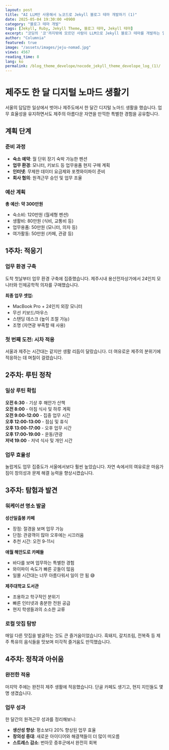 ```yaml
---
layout: post
title: "AI LLM만 사용해서 노코드로 Jekyll 블로그 테마 개발하기 (1)"
date: 2025-05-04 19:30:00 +0900
category: "블로그 테마 개발"
tags: [Jekyll, Ruby, Jekyll Theme, 블로그 테마, Jekyll 테마]
excerpt: "코딩의 '코'까지밖에 모르던 사람이 LLM으로 Jekyll 블로그 테마를 개발하는 일지."
author: "Columnia"
featured: true
image: "/assets/images/jeju-nomad.jpg"
views: 4567
reading_time: 8
lang: ko
permalink: /blog_theme_develope/nocode_jekyll_theme_develope_log_(1)/
---
```


# 제주도 한 달 디지털 노마드 생활기

서울의 답답한 일상에서 벗어나 제주도에서 한 달간 디지털 노마드 생활을 했습니다. 업무 효율성을 유지하면서도 제주의 아름다운 자연을 만끽한 특별한 경험을 공유합니다.

## 계획 단계

### 준비 과정
- **숙소 예약**: 월 단위 장기 숙박 가능한 펜션
- **업무 환경**: 모니터, 키보드 등 업무용품 현지 구매 계획
- **인터넷**: 무제한 데이터 요금제와 포켓와이파이 준비
- **회사 협의**: 원격근무 승인 및 업무 조율

### 예산 계획
**총 예산: 약 300만원**
- 숙소비: 120만원 (월세형 펜션)
- 생활비: 80만원 (식비, 교통비 등)
- 업무용품: 50만원 (모니터, 의자 등)
- 여가활동: 50만원 (카페, 관광 등)

## 1주차: 적응기

### 업무 환경 구축
도착 첫날부터 업무 환경 구축에 집중했습니다. 제주시내 용산전자상가에서 24인치 모니터와 인체공학적 의자를 구매했습니다.

**최종 업무 셋업:**
- MacBook Pro + 24인치 외장 모니터
- 무선 키보드/마우스
- 스탠딩 데스크 (높이 조절 가능)
- 조명 (자연광 부족할 때 사용)

### 첫 번째 도전: 시차 적응
서울과 제주는 시간대는 같지만 생활 리듬이 달랐습니다. 더 여유로운 제주의 분위기에 적응하는 데 며칠이 걸렸습니다.

## 2주차: 루틴 정착

### 일상 루틴 확립
**오전 6:30** - 기상 후 해안가 산책  
**오전 8:00** - 아침 식사 및 하루 계획  
**오전 9:00-12:00** - 집중 업무 시간  
**오후 12:00-13:00** - 점심 및 휴식  
**오후 13:00-17:00** - 오후 업무 시간  
**오후 17:00-19:00** - 운동/관광  
**저녁 19:00** - 저녁 식사 및 개인 시간

### 업무 효율성
놀랍게도 업무 집중도가 서울에서보다 훨씬 높았습니다. 자연 속에서의 여유로운 마음가짐이 창의성과 문제 해결 능력을 향상시켰습니다.

## 3주차: 탐험과 발견

### 워케이션 명소 발굴

**성산일출봉 카페**
- 장점: 절경을 보며 업무 가능
- 단점: 관광객이 많아 오후에는 시끄러움
- 추천 시간: 오전 9-11시

**애월 해안도로 카페들**
- 바다를 보며 업무하는 특별한 경험
- 와이파이 속도가 빠른 곳들이 많음
- 일몰 시간대는 너무 아름다워서 일이 안 됨 😅

**제주대학교 도서관**
- 조용하고 학구적인 분위기
- 빠른 인터넷과 충분한 전원 공급
- 현지 학생들과의 소소한 교류

### 로컬 맛집 탐방
매일 다른 맛집을 발굴하는 것도 큰 즐거움이었습니다. 흑돼지, 갈치조림, 전복죽 등 제주 특유의 음식들을 맛보며 미각적 즐거움도 만끽했습니다.

## 4주차: 정착과 아쉬움

### 완전한 적응
마지막 주에는 완전히 제주 생활에 적응했습니다. 단골 카페도 생기고, 현지 지인들도 몇 명 생겼습니다.

### 업무 성과
한 달간의 원격근무 성과를 정리해보니:
- **생산성 향상**: 평소보다 20% 향상된 업무 효율
- **창의성 증대**: 새로운 아이디어와 해결책들이 더 많이 떠오름
- **스트레스 감소**: 번아웃 증후군에서 완전히 회복